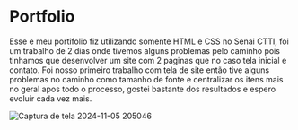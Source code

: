 # Portfolio

Esse e meu portifolio fiz utilizando somente HTML e CSS no Senai CTTI, foi um trabalho de 2 dias onde tivemos alguns problemas pelo caminho pois tinhamos que desenvolver um site com 2 paginas que no caso tela inicial e contato.
Foi nosso primeiro trabalho com tela de site então tive alguns problemas no caminho como tamanho de fonte e centralizar os itens mais no geral apos todo o processo, gostei bastante dos resultados e espero evoluir cada vez mais.

![Captura de tela 2024-11-05 205046](https://github.com/user-attachments/assets/826afab8-8754-4dd5-9773-b8e7f10b58bf)

